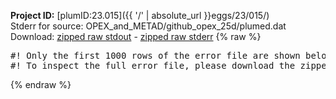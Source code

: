 **Project ID:** [plumID:23.015]({{ '/' | absolute_url }}eggs/23/015/)  
Stderr for source:  OPEX_and_METAD/github_opex_25d/plumed.dat   
Download: [zipped raw stdout](plumed.dat.plumed_master.stdout.txt.zip) - [zipped raw stderr](plumed.dat.plumed_master.stderr.txt.zip) 
{% raw %}
<pre>
#! Only the first 1000 rows of the error file are shown below
#! To inspect the full error file, please download the zipped raw stderr file above
</pre>
{% endraw %}
